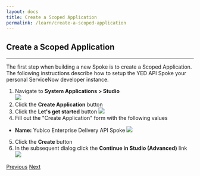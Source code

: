 ```yaml
---
layout: docs
title: Create a Scoped Application
permalink: /learn/create-a-scoped-application
---
```


## Create a Scoped Application
---
The first step when building a new Spoke is to create a Scoped Application. The following instructions describe how to setup the YED API Spoke your personal ServiceNow developer instance. 

1. Navigate to **System Applications > Studio**  
  ![]({{site.baseurl}}/assets/images/1-studio.png)
2. Click the **Create Application** button
3. Click the **Let's get started** button
  ![]({{site.baseurl}}/assets/images/2-get-started.png)
4. Fill out the "Create Application" form with the following values

  - **Name:** Yubico Enterprise Delivery API Spoke 
  ![]({{site.baseurl}}/assets/images/3-create-app.png)

5. Click the **Create** button
6. In the subsequent dialog click the **Continue in Studio (Advanced)** link
  ![]({{site.baseurl}}/assets/images/4-continue.png)

<div class="btns">
  <a class="btn--secondary" href="/yed-spoke-example/learn/prerequisites">Previous</a>
  <a class="btn" href="/yed-spoke-example/learn/create-a-catalog-item-for-your-yubikey-order">Next</a>
</div>